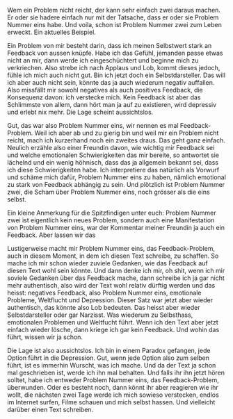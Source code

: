 Wem ein Problem nicht reicht, der kann sehr einfach zwei daraus machen. Er oder sie hadere einfach nur mit der Tatsache, dass er oder sie Problem Nummer eins habe. Und voila, schon ist Problem Nummer zwei zum Leben erweckt. Ein aktuelles Beispiel.

Ein Problem von mir besteht darin, dass ich meinen Selbstwert stark an Feedback von aussen knüpfe. Habe ich das Gefühl, jemanden passe etwas nicht an mir, dann werde ich eingeschüchtert und beginne mich zu verkriechen. Also strebe ich nach Applaus und Lob, kommt dieses jedoch, fühle ich mich auch nicht gut. Bin ich jetzt doch ein Selbstdarsteller. Das will ich aber auch nicht sein, könnte das ja auch wiederum negativ auffallen.  Also missfällt mir sowohl negatives als auch positives Feedback, die Konsequenz davon: ich verstecke mich. Kein Feedback ist aber das Schlimmste von allem, dann hört man ja auf zu existieren, wird depressiv und erlebt nix mehr. Die Lage scheint aussichtslos.

Gut, das war also Problem Nummer eins, wir nennen es mal Feedback-Problem. Weil ich aber ab und zu gierig bin und weil mir ein Problem nicht reicht, mach ich kurzerhand noch ein zweites draus. Das geht ganz einfach. Neulich erzähle also einer Freundin davon, wie wichtig mir Feedback sei und welche emotionalen Schwierigkeiten das mir bereite, so antwortet sie lächelnd und ein wenig höhnisch, dass das ja allgemein bekannt sei, dass ich diese Schwierigkeiten habe. Ich interpretiere das natürlich als Vorwurf und schäme mich dafür, Problem Nummer eins zu haben, nämlich emotional zu stark von Feedback abhängig zu sein. Und plötzlich ist Problem Nummer zwei, die Scham über Problem Nummer eins, noch grösser als die eins selbst. 

Ein kleine Anmerkung für die Spitzfindigen unter euch: Problem Nummer zwei ist eigentlich kein neues Problem, sondern auch eine Manifestation von Problem Nummer eins, war der Kommentar meiner Freundin ja auch ein Feedback. Aber lassen wir das 

Lustigerweise macht mir Problem Nummer eins, das Feedback-Problem, auch in diesem Moment, in dem ich diesen Text schreibe, zu schaffen. So mache ich mir schon wieder zuviele Gedanken, wie das Feedback auf diesen Text wohl sein könnte. Und dann denke ich mir, oh shit, wenn ich mir soviele Gedanken über das Feedback mache, dann schreibe ich ja gar nicht mehr authentisch, also wird der Text wohl relativ dürftig werden und das heisst: negatives Feedback, also Problem Nummer eins, emotionale Probleme, Weltflucht und Depression. Dieser Satz war jetzt aber wieder authentisch, das könnte also Lob bedeuten. Das heisst aber wieder Selbstdarsteller oder gar Narzisst. Was wiederum zu Selbsthass, emotionalen Problemen und Weltfucht führt. Wenn ich den Text aber jetzt einfach wieder lösche, dann kriege ich gar kein Feedback. Und wohin das führt, wissen wir ja schon. 

Die Lage ist also aussichtslos. Ich bin in einem Paradox gefangen, jede Option führt in die Depression. Gut, wenn jede Option also zum selben führt, ist es immerhin Wurscht, was ich mache. Und da der Text ja schon mal geschrieben ist, werde ich ihn mal behalten. Und falls ihr ihn jetzt hören solltet, habe ich entweder Problem Nummer eins, das Feedback-Problem, überwunden. Oder es besteht noch, dann könnt ihr aber reagieren wie ihr wollt, die nächsten zwei Tage werde ich mich sowieso verstecken, endlos im Internet surfen, Filme schauen und mich selbst hassen. Und vielleicht darüber einen Text schreiben. 

  
